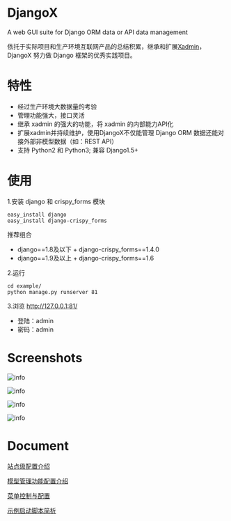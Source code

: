 # DjangoX
A web GUI suite for Django ORM data or API data management

依托于实际项目和生产环境互联网产品的总结积累，继承和扩展[Xadmin](https://github.com/sshwsfc/xadmin)，DjangoX 努力做 Django 框架的优秀实践项目。

# 特性
- 经过生产环境大数据量的考验
- 管理功能强大，接口灵活
- 继承 xadmin 的强大的功能，将 xadmin 的内部能力API化
- 扩展xadmin并持续维护，使用DjangoX不仅能管理 Django ORM 数据还能对接外部非模型数据（如：REST API）
- 支持 Python2 和 Python3; 兼容 Django1.5+

# 使用
1.安装 django 和 crispy_forms 模块
```
easy_install django
easy_install django-crispy_forms
```
推荐组合
- django==1.8及以下 + django-crispy_forms==1.4.0
- django==1.9及以上 + django-crispy_forms==1.6

2.运行
```
cd example/
python manage.py runserver 81
```

3.浏览
http://127.0.0.1:81/
* 登陆：admin 
* 密码：admin


# Screenshots
![info](https://github.com/JoneXiong/DjangoX/raw/master/example/app/static/app/img/main.jpg)

![info](https://github.com/JoneXiong/DjangoX/raw/master/example/app/static/app/img/quick_filter.jpg)

![info](https://github.com/JoneXiong/DjangoX/raw/master/example/app/static/app/img/quick_filter2.jpg)

![info](https://github.com/JoneXiong/DjangoX/raw/master/example/app/static/app/img/m2m_tree.jpg)

# Document

[站点级配置介绍](http://oejia.net/blog/2016/11/21/djangox_site_config.html)

[模型管理功能配置介绍](http://oejia.net/blog/2016/11/29/djangox_admin_conf.html)

[菜单控制与配置](http://www.oejia.net/blog/2016/06/13/djangox_menu.html)

[示例启动脚本简析](http://www.oejia.net/blog/2016/01/25/djangox_start_py.html)
